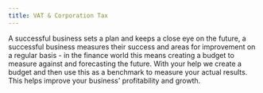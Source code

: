 ```yaml
---
title: VAT & Corporation Tax
---
```

A successful business sets a plan and keeps a close eye on the future, a successful business measures their success and areas for improvement on a regular basis - in the finance world this means creating a budget to measure against and forecasting the future. With your help we create a budget and then use this as a benchmark to measure your actual results. This helps improve your business' profitability and growth.
